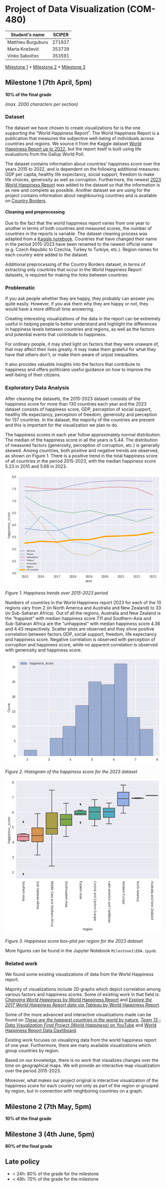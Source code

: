 # Project of Data Visualization (COM-480)

| Student's name     | SCIPER |
| ------------------ | ------ |
| Matthieu Burguburu | 271837 |
| Marta Knežević     | 353739 |
| Vinko Sabolčec     | 353591 |

[Milestone 1](#milestone-1) • [Milestone 2](#milestone-2) • [Milestone 3](#milestone-3)

## Milestone 1 (7th April, 5pm)

**10% of the final grade**

*(max. 2000 characters per section)*

### Dataset


The dataset we have chosen to create visualizations for is the one supporting the “World Happiness Report”.
The World Happiness Report is a publication that measures the subjective well-being of individuals across countries and regions. We source it from the Kaggle dataset [World Happiness Report up to 2022](https://www.kaggle.com/datasets/mathurinache/world-happiness-report), but the report itself is built using life evaluations from the Gallup World Poll.

The dataset contains information about countries’ happiness score over the years 2015 to 2022, and is dependent on the following additional measures: GDP per capita, healthy life expectancy, social support, freedom to make life choices, generosity as well as corruption. Furthermore, the newest [2023 World Happiness Report](https://worldhappiness.report/ed/2023/) was added to the dataset so that the information is as new and complete as possible. 
Another dataset we are using for the project contains information about neighbouring countries and is available on [Country Borders](https://github.com/geodatasource/country-borders).

#### Cleaning and preprocessing

Due to the fact that the world happiness report varies from one year to another in terms of both countries and measured scores, the number of countries in the reports is variable. The dataset cleaning process was adapted from a [Kaggle notebook](https://www.kaggle.com/code/htester/exploratory-data-analysis). Countries that have changed their name in the period 2015-2023 have been renamed to the newest official name (e.g. Czech Republic to Czechia, Turkey to Turkiye, etc.). Region names for each country were added to the dataset.

Additional preprocessing of the Country Borders dataset, in terms of extracting only countries that occur in the World Happiness Report datasets, is required for making the links between countries.


### Problematic


If you ask people whether they are happy, they probably can answer you quite easily. However, if you ask them why they are happy or not, they would have a more difficult time answering.

Creating interesting visualizations of the data in the report can be extremely useful in helping people to better understand and highlight the differences in happiness levels between countries and regions, as well as the factors and potential events that contribute to happiness.

For ordinary people, it may shed light on factors that they were unaware of, that may affect their lives greatly. It may make them grateful for what they have that others don’t, or make them aware of unjust inequalities.

It also provides valuable insights into the factors that contribute to happiness and offers politicians useful guidance on how to improve the well-being of their citizens.

### Exploratory Data Analysis


After cleaning the datasets, the 2015-2023 dataset consists of the happiness score for more than 130 countries each year and the 2023 dataset consists of happiness score, GDP, perception of social support, healthy life expectancy, perception of freedom, generosity and perception for 137 countries. In the dataset, the majority of the countries are present and this is important for the visualization we plan to do.

The happiness scores in each year follow approximately normal distribution. The median of the happiness score in all the years is 5.44. The distribution of measured factors (generosity, perception of corruption, etc.) is generally skewed. Among countries, both positive and negative trends are observed, as shown on Figure 1. There is a positive trend in the total happiness score of all countries in the period 2015-2023, with the median happiness score 5.23 in 2015 and 5.68 in 2023.


![](./Milestone1/img/happiness_score_over_time.png)

*Figure 1. Happiness trends over 2015-2023 period*

Numbers of countries in the World Happiness report 2023 for each of the 10 regions vary from 2 (in North America and Australia and New Zealand) to 33 (in Sub-Saharan Africa). Out of all the regions, Australia and New Zealand is the “happiest” with median happiness score 7.11 and Southern-Asia and Sub-Saharan Africa are the “unhappiest” with median happiness score 4.36 and 4.43 respectively. Scatter plots are observed and they show positive correlation between factors GDP, social support, freedom, life expectancy and happiness score. Negative correlation is observed with perception of corruption and happiness score, while no apparent correlation is observed with generosity and happiness score.

![](./Milestone1/img/23_hist.png)

*Figure 2. Histogram of the happiness score for the 2023 dataset*

![](./Milestone1/img/23_regions.png)

*Figure 3. Happiness score box-plot per region for the 2023 dataset*

More figures can be found in the Jupyter Notebook `Milestone1\EDA.ipynb`.

### Related work

We found some existing visualizations of data from the World Happiness report.

Majority of visualizations include 2D graphs which depict correlation among various factors and happiness scores. 
Some of existing work in that field is: [*Changing World Happiness* by World Happiness Report](https://worldhappiness.report/ed/2019/changing-world-happiness/) and [*Explore the 2017 World Happiness Report data via Tableau* by World Happiness Report](https://worldhappiness.report/news/explore-the-2017-world-happiness-report-data-via-tableau/).

Some of the more advanced and interactive visualizations made can be found on [*These are the happiest countries in the world* by nature](https://www.nature.com/nature-index/news-blog/data-visualization-these-are-the-happiest-countries-world-happiness-report-twenty-nineteen), [*Team 13 - Data Visualization Final Project (World Happiness)* on YouTube](https://www.youtube.com/watch?v=3jAP0pScVVM)
and [World Happiness Report Data Dashboard](https://worldhappiness.report/data/).

Existing work focuses on visualizing data from the world happiness report of one year. Furthermore, there are many available visualizations which group countries by region.

Based on our knowledge, there is no work that visualizes changes over the time on geographical maps. We will provide an interactive map visualization over the period 2015-2023.

Moreover, what makes our project original is interactive visualization of the happiness score for each country not only as part of the region or grouped by region, but in connection with neighboring countries on a graph.


## Milestone 2 (7th May, 5pm)

**10% of the final grade**


## Milestone 3 (4th June, 5pm)

**80% of the final grade**


## Late policy

- < 24h: 80% of the grade for the milestone
- < 48h: 70% of the grade for the milestone

